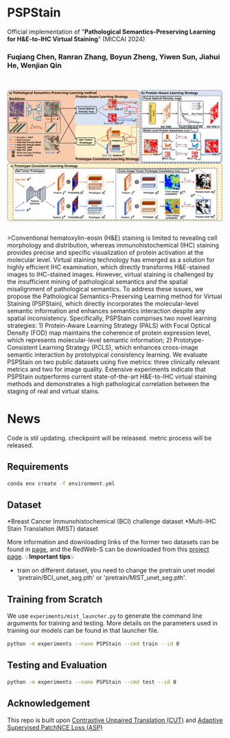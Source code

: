 # PSPStain
Official implementation of "**Pathological Semantics-Preserving Learning for H&E-to-IHC Virtual Staining**" (MICCAI 2024)
### Fuqiang Chen, Ranran Zhang, Boyun Zheng, Yiwen Sun, Jiahui He, Wenjian Qin
<br>
<p align="center">
<img src="PSPStain.png" align="center" width="600" >
</p>
<br>
>Conventional hematoxylin-eosin (H&E) staining is limited to revealing cell morphology and distribution, whereas immunohistochemical (IHC) staining provides precise and specific visualization of protein activation at the molecular level. Virtual staining technology has emerged as a solution for highly efficient IHC examination, which directly transforms H&E-stained images to IHC-stained images. However,
 virtual staining is challenged by the insufficient mining of pathological semantics and the spatial misalignment of pathological semantics. To address these issues, we propose the Pathological Semantics-Preserving Learning method for Virtual Staining (PSPStain), which directly incorporates the molecular-level semantic information and enhances semantics interaction despite any spatial inconsistency. Specifically, PSPStain comprises two novel learning strategies: 1) Protein-Aware Learning Strategy (PALS) with Focal Optical Density (FOD) map maintains the coherence of protein expression level, which represents molecular-level semantic information; 2) Prototype-Consistent Learning Strategy (PCLS), which enhances cross-image semantic interaction by prototypical consistency learning. We evaluate PSPStain on two public datasets using five metrics: three clinically relevant metrics and two for image quality. Extensive experiments indicate that PSPStain outperforms current state-of-the-art H&E-to-IHC virtual staining methods and demonstrates a high pathological correlation between the staging of real and virtual stains.
 
# News
Code is stil updating.
checkpoint will be released.
metric process will be released.
## Requirements
```bash
conda env create -f environment.yml
```

## Dataset
 *Breast Cancer Immunohistochemical (BCI) challenge dataset
 *Multi-IHC Stain Translation (MIST) dataset 

 More information and downloading links of the former two datasets can be found in [page](https://bupt-ai-cz.github.io/BCI), and the RedWeb-S can be downloaded from this [project page](https://github.com/lifangda01/AdaptiveSupervisedPatchNCE).
💡**Important tips**💡
* train on different dataset, you need to change the pretrain unet model 'pretrain/BCI_unet_seg.pth' or 'pretrain/MIST_unet_seg.pth'.
## Training from Scratch
We use `experiments/mist_launcher.py` to generate the command line arguments for training and testing. More details on the parameters used in training our models can be found in that launcher file.

```bash
python -m experiments --name PSPStain --cmd train --id 0
```
## Testing and Evaluation
```bash
python -m experiments --name PSPStain --cmd test --id 0
```
## Acknowledgement
This repo is built upon [Contrastive Unpaired Translation (CUT)](https://github.com/taesungp/contrastive-unpaired-translation) and [Adaptive Supervised PatchNCE Loss (ASP)](https://github.com/lifangda01/AdaptiveSupervisedPatchNCE)
